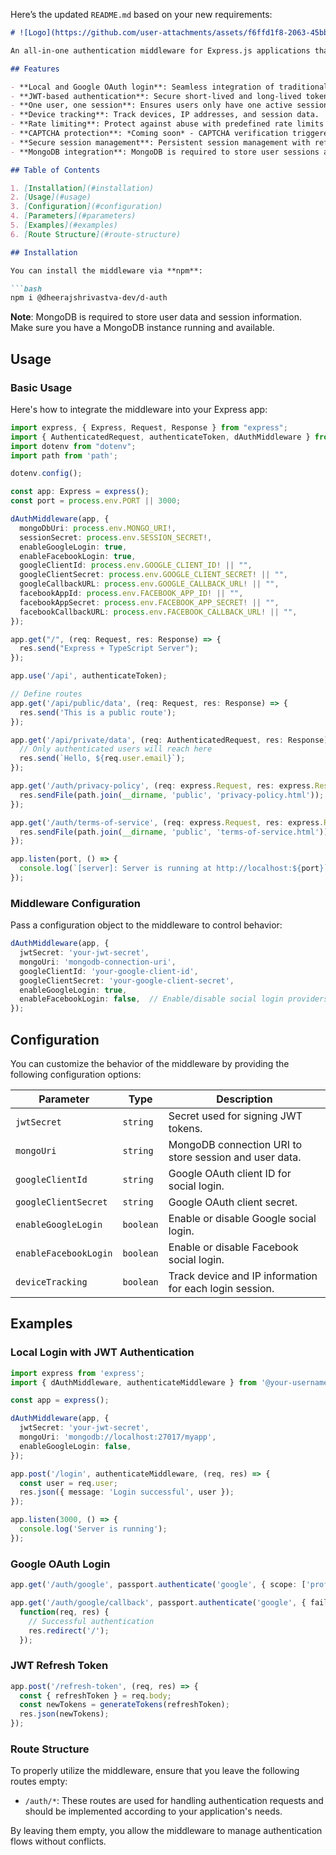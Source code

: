 Here’s the updated `README.md` based on your new requirements:

```md
# ![Logo](https://github.com/user-attachments/assets/f6ffd1f8-2063-45bb-a121-aef155c9d974) D-Auth an Express Middleware

An all-in-one authentication middleware for Express.js applications that supports JWT-based authentication, OAuth with Google, email-password login, refresh tokens, rate limiting, session management, and more. Designed to be flexible and secure, this middleware can be integrated into any Express app by simply passing the server instance.

## Features

- **Local and Google OAuth login**: Seamless integration of traditional login and social login using Google.
- **JWT-based authentication**: Secure short-lived and long-lived tokens for session handling.
- **One user, one session**: Ensures users only have one active session at a time.
- **Device tracking**: Track devices, IP addresses, and session data.
- **Rate limiting**: Protect against abuse with predefined rate limits based on IP and device fingerprints.
- **CAPTCHA protection**: *Coming soon* - CAPTCHA verification triggered after too many failed login attempts.
- **Secure session management**: Persistent session management with refresh tokens.
- **MongoDB integration**: MongoDB is required to store user sessions and authentication data.

## Table of Contents

1. [Installation](#installation)
2. [Usage](#usage)
3. [Configuration](#configuration)
4. [Parameters](#parameters)
5. [Examples](#examples)
6. [Route Structure](#route-structure)

## Installation

You can install the middleware via **npm**:

```bash
npm i @dheerajshrivastva-dev/d-auth
```

**Note**: MongoDB is required to store user data and session information. Make sure you have a MongoDB instance running and available.

## Usage

### Basic Usage

Here's how to integrate the middleware into your Express app:

```typescript
import express, { Express, Request, Response } from "express";
import { AuthenticatedRequest, authenticateToken, dAuthMiddleware } from "./middleware/authMiddleware";
import dotenv from "dotenv";
import path from 'path';

dotenv.config();

const app: Express = express();
const port = process.env.PORT || 3000;

dAuthMiddleware(app, {
  mongoDbUri: process.env.MONGO_URI!,
  sessionSecret: process.env.SESSION_SECRET!,
  enableGoogleLogin: true,
  enableFacebookLogin: true,
  googleClientId: process.env.GOOGLE_CLIENT_ID! || "",
  googleClientSecret: process.env.GOOGLE_CLIENT_SECRET! || "",
  googleCallbackURL: process.env.GOOGLE_CALLBACK_URL! || "",
  facebookAppId: process.env.FACEBOOK_APP_ID! || "",
  facebookAppSecret: process.env.FACEBOOK_APP_SECRET! || "",
  facebookCallbackURL: process.env.FACEBOOK_CALLBACK_URL! || "",
});

app.get("/", (req: Request, res: Response) => {
  res.send("Express + TypeScript Server");
});

app.use('/api', authenticateToken);

// Define routes
app.get('/api/public/data', (req: Request, res: Response) => {
  res.send('This is a public route');
});

app.get('/api/private/data', (req: AuthenticatedRequest, res: Response) => {
  // Only authenticated users will reach here
  res.send(`Hello, ${req.user.email}`);
});

app.get('/auth/privacy-policy', (req: express.Request, res: express.Response) => {
  res.sendFile(path.join(__dirname, 'public', 'privacy-policy.html'));
});

app.get('/auth/terms-of-service', (req: express.Request, res: express.Response) => {
  res.sendFile(path.join(__dirname, 'public', 'terms-of-service.html'));
});

app.listen(port, () => {
  console.log(`[server]: Server is running at http://localhost:${port}`);
});
```

### Middleware Configuration

Pass a configuration object to the middleware to control behavior:

```typescript
dAuthMiddleware(app, {
  jwtSecret: 'your-jwt-secret',
  mongoUri: 'mongodb-connection-uri',
  googleClientId: 'your-google-client-id',
  googleClientSecret: 'your-google-client-secret',
  enableGoogleLogin: true,
  enableFacebookLogin: false,  // Enable/disable social login providers
});
```

## Configuration

You can customize the behavior of the middleware by providing the following configuration options:

| Parameter               | Type     | Description                                                                 |
|-------------------------|----------|-----------------------------------------------------------------------------|
| `jwtSecret`              | `string` | Secret used for signing JWT tokens.                                         |
| `mongoUri`               | `string` | MongoDB connection URI to store session and user data.                      |
| `googleClientId`         | `string` | Google OAuth client ID for social login.                                    |
| `googleClientSecret`     | `string` | Google OAuth client secret.                                                 |
| `enableGoogleLogin`      | `boolean`| Enable or disable Google social login.                                      |
| `enableFacebookLogin`    | `boolean`| Enable or disable Facebook social login.                                    |
| `deviceTracking`         | `boolean`| Track device and IP information for each login session.                     |

## Examples

### Local Login with JWT Authentication

```typescript
import express from 'express';
import { dAuthMiddleware, authenticateMiddleware } from '@your-username/express-middleware';

const app = express();

dAuthMiddleware(app, {
  jwtSecret: 'your-jwt-secret',
  mongoUri: 'mongodb://localhost:27017/myapp',
  enableGoogleLogin: false,
});

app.post('/login', authenticateMiddleware, (req, res) => {
  const user = req.user;
  res.json({ message: 'Login successful', user });
});

app.listen(3000, () => {
  console.log('Server is running');
});
```

### Google OAuth Login

```typescript
app.get('/auth/google', passport.authenticate('google', { scope: ['profile', 'email'] }));

app.get('/auth/google/callback', passport.authenticate('google', { failureRedirect: '/' }),
  function(req, res) {
    // Successful authentication
    res.redirect('/');
  });
```

### JWT Refresh Token

```typescript
app.post('/refresh-token', (req, res) => {
  const { refreshToken } = req.body;
  const newTokens = generateTokens(refreshToken);
  res.json(newTokens);
});
```

### Route Structure

To properly utilize the middleware, ensure that you leave the following routes empty:

* `/auth/*`: These routes are used for handling authentication requests and should be implemented according to your application's needs.

By leaving them empty, you allow the middleware to manage authentication flows without conflicts.
